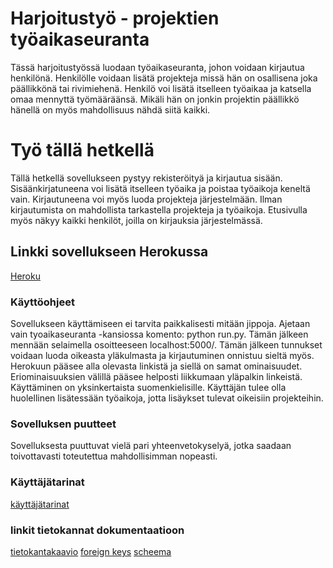 # Harjoitustyö - projektien työaikaseuranta

Tässä harjoitustyössä luodaan työaikaseuranta, johon voidaan kirjautua henkilönä.
Henkilölle voidaan lisätä projekteja missä hän on osallisena joka päällikkönä tai 
rivimiehenä. Henkilö voi lisätä itselleen työaikaa ja katsella omaa mennyttä työmääräänsä. Mikäli hän on jonkin projektin päällikkö hänellä on myös 
mahdollisuus nähdä siitä kaikki.

# Työ tällä hetkellä

Tällä hetkellä sovellukseen pystyy rekisteröityä ja kirjautua sisään. Sisäänkirjatuneena voi lisätä itselleen työaika ja poistaa työaikoja keneltä vain. Kirjautuneena voi myös luoda projekteja järjestelmään. 
Ilman kirjautumista on mahdollista tarkastella projekteja ja työaikoja. Etusivulla myös näkyy kaikki henkilöt, joilla on kirjauksia järjestelmässä.

## Linkki sovellukseen Herokussa
[Heroku](https://tsoha-tyoaikaseuranta.herokuapp.com/)

### Käyttöohjeet 
Sovellukseen käyttämiseen ei tarvita paikkalisesti mitään jippoja. Ajetaan vain tyoaikaseuranta -kansiossa komento: python run.py. Tämän jälkeen mennään selaimella osoitteeseen localhost:5000/. Tämän 
jälkeen tunnukset voidaan luoda oikeasta yläkulmasta ja kirjautuminen onnistuu sieltä myös. Herokuun pääsee alla olevasta linkistä ja siellä on samat ominaisuudet. Eriominaisuuksien välillä pääsee helposti 
liikkumaan yläpalkin linkeistä. Käyttäminen on yksinkertaista suomenkielisille. Käyttäjän tulee olla huolellinen lisätessään työaikoja, jotta lisäykset tulevat oikeisiin projekteihin.

### Sovelluksen puutteet
Sovelluksesta puuttuvat vielä pari yhteenvetokyselyä, jotka saadaan toivottavasti toteutettua mahdollisimman nopeasti.

### Käyttäjätarinat
[käyttäjätarinat](https://github.com/karhuherra/nytsaisitoimia/blob/master/documentation/userstory)

### linkit tietokannat dokumentaatioon
[tietokantakaavio](https://github.com/karhuherra/nytsaisitoimia/blob/master/documentation/tietokantakaavio.png)
[foreign keys](https://github.com/karhuherra/nytsaisitoimia/blob/master/documentation/foreign%20keys.png)
[scheema](https://github.com/karhuherra/nytsaisitoimia/blob/master/documentation/scheemat)

